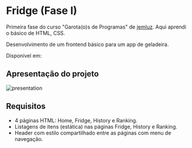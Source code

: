 # Fridge (Fase I)

Primeira fase do curso "Garota(o)s de Programas" de [jemluz](https://github.com/jemluz). Aqui aprendi o básico de HTML, CSS. 

Desenvolvimento de um frontend básico para um app de geladeira.

Disponível em: 

## Apresentação do projeto 

![presentation](https://user-images.githubusercontent.com/23065460/159166495-534ee730-0a66-45c6-82ce-509822ba5603.png)


## Requisitos

- 4 páginas HTML: Home, Fridge, History e Ranking. 
- Listagens de itens (estática) nas páginas Fridge, History e Ranking.
- Header com estilo compartilhado entre as páginas com menu de navegação.